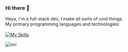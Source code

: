 ### Hi there 👋

Heya, i'm a full-stack dev, I make all sorts of cool things. <br />
My primary programming languages and technologies: <br/> <br/>
[![My Skills](https://skillicons.dev/icons?i=html,css,js,ts,go)](https://skillicons.dev)

<img src="https://github-readme-stats.vercel.app/api/top-langs?username=Hatzilu&show_icons=true&locale=en&theme=chartreuse-dark" alt="ovi" />
